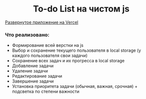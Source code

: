 <h1 style="text-align: center;">To-do List на чистом js
</h1>

<a href="todo-qgjc9yvjy-din366.vercel.app" style="text-align: center;">Развернутое приложение на Vercel</a>

### Что реализовано:
<ul>
  <li>Формирование всей верстки на js</li>
  <li>Выбор и сохранение текущего пользователя в local storage (у каждого пользователя свои задачи)</li>
  <li>Сохранение всех задач и их прогресса в local storage</li>
  <li>Добавление задачи</li>
  <li>Удаление задачи</li>
  <li>Редактирование задачи</li>
  <li>Завершение задачи</li>
  <li>Установка приоритета задачи (обычная, важная, срочная) + подсветка по степени важности</li>
</ul>
